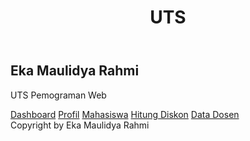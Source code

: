 <!DOCTYPE html>
<html>

<head>
    <link rel="stylesheet" href="stylelampiran.css" type="text/css" charset="utf-8">
    <title>Projek UTS</title>
</head>

<body>
    <div class="container">
        <header backround>
            <h1>UTS</h1>
        </header>
        <div class="konten">
            <h2>Eka Maulidya Rahmi</h2>
            <p>UTS Pemograman Web</p>
        </div>
        <div class="navbar">
            <nav>
                <a href="Dashboard.html" ;>Dashboard</a>
                <a href="profil.html" ;>Profil</a>
                <a href="mahasiswa.html" ;>Mahasiswa</a>
                <a href="hitung_diskon.html" ;>Hitung Diskon</a>
                <a href="data_dosen.html" ;>Data Dosen</a>
            </nav>
        </div>
        <footer>
            Copyright by Eka Maulidya Rahmi
        </footer>
    </div>
</body>

</html>
